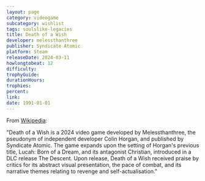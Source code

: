 ```yaml
---
layout: page
category: videogame
subcategory: wishlist
tags: soulslike-legacies
title: Death of a Wish
developer: melessthanthree
publisher: Syndicate Atomic
platform: Steam
releaseDate: 2024-03-11
howlongtobeat: 12
difficulty:
trophyGuide:
durationHours:
trophies:
percent:
link:
date: 1991-01-01
---
```


From [Wikipedia](https://en.wikipedia.org/wiki/Death_of_a_Wish):

"Death of a Wish is a 2024 video game developed by Melessthanthree, the pseudonym of independent developer Colin Horgan, and published by Syndicate Atomic. The game expands upon the setting of Horgan's previous title, Lucah: Born of a Dream, and its antagonist Christian, introduced in a DLC release The Descent. Upon release, Death of a Wish received praise by critics for its abstract visual presentation, the pace of combat, and its narrative themes relating to revenge and self-actualisation."
